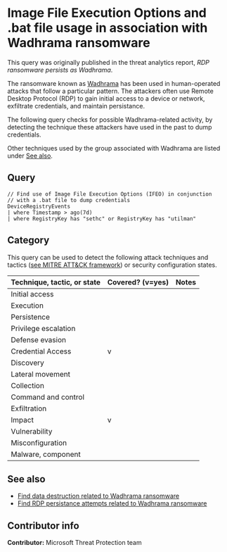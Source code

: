 # Image File Execution Options and .bat file usage in association with Wadhrama ransomware

This query was originally published in the threat analytics report, *RDP ransomware persists as Wadhrama*.

The ransomware known as [Wadhrama](https://www.microsoft.com/en-us/wdsi/threats/malware-encyclopedia-description?Name=Ransom:Win32/Wadhrama) has been used in human-operated attacks that follow a particular pattern. The attackers often use Remote Desktop Protocol (RDP) to gain initial access to a device or network, exfiltrate credentials, and maintain persistance.

The following query checks for possible Wadhrama-related activity, by detecting the technique these attackers have used in the past to dump credentials.

Other techniques used by the group associated with Wadhrama are listed under [See also](#see-also).

## Query

```Kusto
// Find use of Image File Execution Options (IFEO) in conjunction 
// with a .bat file to dump credentials
DeviceRegistryEvents
| where Timestamp > ago(7d)
| where RegistryKey has "sethc" or RegistryKey has "utilman"
```

## Category

This query can be used to detect the following attack techniques and tactics ([see MITRE ATT&CK framework](https://attack.mitre.org/)) or security configuration states.

| Technique, tactic, or state | Covered? (v=yes) | Notes |
|-|-|-|
| Initial access |  |  |
| Execution |  |  |
| Persistence |  |  |
| Privilege escalation |  |  |
| Defense evasion |  |  |
| Credential Access | v |  |
| Discovery |  |  |
| Lateral movement |  |  |
| Collection |  |  |
| Command and control |  |  |
| Exfiltration |  |  |
| Impact | v |  |
| Vulnerability |  |  |
| Misconfiguration |  |  |
| Malware, component |  |  |

## See also

* [Find data destruction related to Wadhrama ransomware](../Impact/wadhrama-data-destruction.md)
* [Find RDP persistance attempts related to Wadhrama ransomware](../Persistence/wadhrama-ransomware.md)

## Contributor info

**Contributor:** Microsoft Threat Protection team
